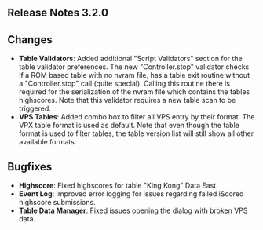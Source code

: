 ## Release Notes 3.2.0

## Changes

- **Table Validators**: Added additional "Script Validators" section for the table validator preferences. The new "Controller.stop" validator checks if a ROM based table with no nvram file, has a table exit routine without a "Controller.stop" call (quite special). Calling this routine there is required for the serialization of the nvram file which contains the tables highscores. Note that this validator requires a new table scan to be triggered.
- **VPS Tables**: Added combo box to filter all VPS entry by their format. The VPX table format is used as default. Note that even though the table format is used to filter tables, the table version list will still show all other available formats.

## Bugfixes

- **Highscore**: Fixed highscores for table "King Kong" Data East.
- **Event Log**: Improved error logging for issues regarding failed iScored highscore submissions.
- **Table Data Manager**: Fixed issues opening the dialog with broken VPS data. 
